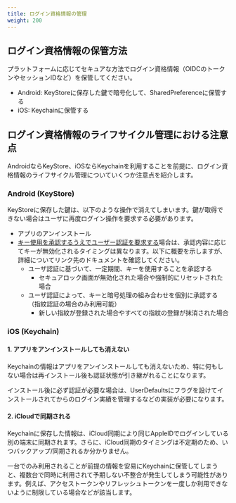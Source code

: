 ```yaml
---
title: ログイン資格情報の管理
weight: 200
---
```


## ログイン資格情報の保管方法

プラットフォームに応じてセキュアな方法でログイン資格情報（OIDCのトークンやセッションIDなど）を保管してください。

- Android: KeyStoreに保存した鍵で暗号化して、SharedPreferenceに保管する
- iOS: Keychainに保管する

## ログイン資格情報のライフサイクル管理における注意点

AndroidならKeyStore、iOSならKeychainを利用することを前提に、ログイン資格情報のライフサイクル管理についていくつか注意点を紹介します。

### Android (KeyStore)

KeyStoreに保存した鍵は、以下のような操作で消えてしまいます。鍵が取得できない場合はユーザに再度ログイン操作を要求する必要があります。

- アプリのアンインストール
- [キー使用を承認するうえでユーザー認証を要求する](https://developer.android.com/training/articles/keystore?hl=ja#UserAuthentication)場合は、承認内容に応じてキーが無効化されるタイミングは異なります。以下に概要を示しますが、詳細についてリンク先のドキュメントを確認してください。
  - ユーザ認証に基づいて、一定期間、キーを使用することを承認する
    - セキュアロック画面が無効化された場合や強制的にリセットされた場合
  - ユーザ認証によって、キーと暗号処理の組み合わせを個別に承認する（指紋認証の場合のみ利用可能）
    - 新しい指紋が登録された場合やすべての指紋の登録が抹消された場合

### iOS (Keychain)

#### 1. アプリをアンインストールしても消えない

Keychainの情報はアプリをアンインストールしても消えないため、特に何もしない場合は再インストール後も認証状態が引き継がれることになります。

インストール後に必ず認証が必要な場合は、UserDefaultsにフラグを設けてインストールされてからのログイン実績を管理するなどの実装が必要になります。

#### 2. iCloudで同期される

Keychainに保存した情報は、iCloud同期により同じAppleIDでログインしている別の端末に同期されます。さらに、iCloud同期のタイミングは不定期のため、いつバックアップ/同期されるか分かりません。

一台でのみ利用されることが前提の情報を安易にKeychainに保管してしまうと、複数台で同時に利用されて予期しない不整合が発生してしまう可能性があります。例えば、アクセストークンやリフレッシュトークンを一度しか利用できないように制限している場合などが該当します。
